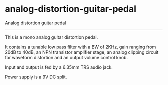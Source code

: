 # analog-distortion-guitar-pedal
Analog distortion guitar pedal 

---
This is a mono analog guitar distortion pedal.

It contains a tunable low pass filter with a BW of 2KHz, gain ranging from 20dB to 40dB, an NPN transistor amplifier stage, an analog clipping circuit for waveform distortion and an output volume control knob.

Input and output is fed by a 6.35mm TRS audio jack.



Power supply is a 9V DC split.
